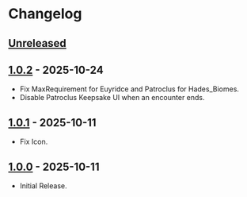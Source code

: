 # Changelog

## [Unreleased]

## [1.0.2] - 2025-10-24

- Fix MaxRequirement for Euyridce and Patroclus for Hades_Biomes.
- Disable Patroclus Keepsake UI when an encounter ends.

## [1.0.1] - 2025-10-11

- Fix Icon.

## [1.0.0] - 2025-10-11

- Initial Release.

[unreleased]: https://github.com/excellent-ae/zannc-SharedKeepsakePort/compare/1.0.2...HEAD
[1.0.2]: https://github.com/excellent-ae/zannc-SharedKeepsakePort/compare/1.0.1...1.0.2
[1.0.1]: https://github.com/excellent-ae/zannc-SharedKeepsakePort/compare/1.0.0...1.0.1
[1.0.0]: https://github.com/excellent-ae/zannc-SharedKeepsakePort/compare/d9fa1801d87919a6b01dbf9a7293feddad74d5a2...1.0.0
